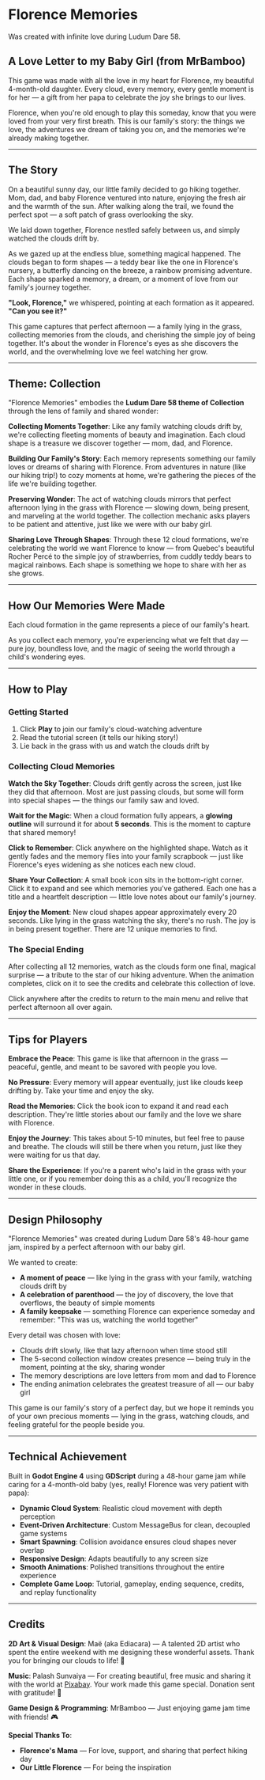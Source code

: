 # Florence Memories

Was created with infinite love during Ludum Dare 58.

## A Love Letter to my Baby Girl (from MrBamboo)

This game was made with all the love in my heart for Florence, my beautiful 4-month-old daughter. Every cloud, every memory, every gentle moment is for her — a gift from her papa to celebrate the joy she brings to our lives.

Florence, when you're old enough to play this someday, know that you were loved from your very first breath. This is our family's story: the things we love, the adventures we dream of taking you on, and the memories we're already making together.

---

## The Story

On a beautiful sunny day, our little family decided to go hiking together. Mom, dad, and baby Florence ventured into nature, enjoying the fresh air and the warmth of the sun. After walking along the trail, we found the perfect spot — a soft patch of grass overlooking the sky.

We laid down together, Florence nestled safely between us, and simply watched the clouds drift by.

As we gazed up at the endless blue, something magical happened. The clouds began to form shapes — a teddy bear like the one in Florence's nursery, a butterfly dancing on the breeze, a rainbow promising adventure. Each shape sparked a memory, a dream, or a moment of love from our family's journey together.

**"Look, Florence,"** we whispered, pointing at each formation as it appeared. **"Can you see it?"**

This game captures that perfect afternoon — a family lying in the grass, collecting memories from the clouds, and cherishing the simple joy of being together. It's about the wonder in Florence's eyes as she discovers the world, and the overwhelming love we feel watching her grow.

---

## Theme: Collection

"Florence Memories" embodies the **Ludum Dare 58 theme of Collection** through the lens of family and shared wonder:

**Collecting Moments Together**: Like any family watching clouds drift by, we're collecting fleeting moments of beauty and imagination. Each cloud shape is a treasure we discover together — mom, dad, and Florence.

**Building Our Family's Story**: Each memory represents something our family loves or dreams of sharing with Florence. From adventures in nature (like our hiking trip!) to cozy moments at home, we're gathering the pieces of the life we're building together.

**Preserving Wonder**: The act of watching clouds mirrors that perfect afternoon lying in the grass with Florence — slowing down, being present, and marveling at the world together. The collection mechanic asks players to be patient and attentive, just like we were with our baby girl.

**Sharing Love Through Shapes**: Through these 12 cloud formations, we're celebrating the world we want Florence to know — from Quebec's beautiful Rocher Percé to the simple joy of strawberries, from cuddly teddy bears to magical rainbows. Each shape is something we hope to share with her as she grows.

---

## How Our Memories Were Made

Each cloud formation in the game represents a piece of our family's heart.

As you collect each memory, you're experiencing what we felt that day — pure joy, boundless love, and the magic of seeing the world through a child's wondering eyes.

---

## How to Play

### Getting Started
1. Click **Play** to join our family's cloud-watching adventure
2. Read the tutorial screen (it tells our hiking story!)
3. Lie back in the grass with us and watch the clouds drift by

### Collecting Cloud Memories

**Watch the Sky Together**: Clouds drift gently across the screen, just like they did that afternoon. Most are just passing clouds, but some will form into special shapes — the things our family saw and loved.

**Wait for the Magic**: When a cloud formation fully appears, a **glowing outline** will surround it for about **5 seconds**. This is the moment to capture that shared memory!

**Click to Remember**: Click anywhere on the highlighted shape. Watch as it gently fades and the memory flies into your family scrapbook — just like Florence's eyes widening as she notices each new cloud.

**Share Your Collection**: A small book icon sits in the bottom-right corner. Click it to expand and see which memories you've gathered. Each one has a title and a heartfelt description — little love notes about our family's journey.

**Enjoy the Moment**: New cloud shapes appear approximately every 20 seconds. Like lying in the grass watching the sky, there's no rush. The joy is in being present together. There are 12 unique memories to find.

### The Special Ending

After collecting all 12 memories, watch as the clouds form one final, magical surprise — a tribute to the star of our hiking adventure. When the animation completes, click on it to see the credits and celebrate this collection of love.

Click anywhere after the credits to return to the main menu and relive that perfect afternoon all over again.

---

## Tips for Players

**Embrace the Peace**: This game is like that afternoon in the grass — peaceful, gentle, and meant to be savored with people you love.

**No Pressure**: Every memory will appear eventually, just like clouds keep drifting by. Take your time and enjoy the sky.

**Read the Memories**: Click the book icon to expand it and read each description. They're little stories about our family and the love we share with Florence.

**Enjoy the Journey**: This takes about 5-10 minutes, but feel free to pause and breathe. The clouds will still be there when you return, just like they were waiting for us that day.

**Share the Experience**: If you're a parent who's laid in the grass with your little one, or if you remember doing this as a child, you'll recognize the wonder in these clouds.

---

## Design Philosophy

"Florence Memories" was created during Ludum Dare 58's 48-hour game jam, inspired by a perfect afternoon with our baby girl.

We wanted to create:
- **A moment of peace** — like lying in the grass with your family, watching clouds drift by
- **A celebration of parenthood** — the joy of discovery, the love that overflows, the beauty of simple moments
- **A family keepsake** — something Florence can experience someday and remember: "This was us, watching the world together"

Every detail was chosen with love:
- Clouds drift slowly, like that lazy afternoon when time stood still
- The 5-second collection window creates presence — being truly in the moment, pointing at the sky, sharing wonder
- The memory descriptions are love letters from mom and dad to Florence
- The ending animation celebrates the greatest treasure of all — our baby girl

This game is our family's story of a perfect day, but we hope it reminds you of your own precious moments — lying in the grass, watching clouds, and feeling grateful for the people beside you.

---

## Technical Achievement

Built in **Godot Engine 4** using **GDScript** during a 48-hour game jam while caring for a 4-month-old baby (yes, really! Florence was very patient with papa):

- **Dynamic Cloud System**: Realistic cloud movement with depth perception
- **Event-Driven Architecture**: Custom MessageBus for clean, decoupled game systems
- **Smart Spawning**: Collision avoidance ensures cloud shapes never overlap
- **Responsive Design**: Adapts beautifully to any screen size
- **Smooth Animations**: Polished transitions throughout the entire experience
- **Complete Game Loop**: Tutorial, gameplay, ending sequence, credits, and replay functionality

---

## Credits

**2D Art & Visual Design**: Maë (aka Ediacara) — A talented 2D artist who spent the entire weekend with me designing these wonderful assets. Thank you for bringing our clouds to life! 🎨

**Music**: Palash Sunvaiya — For creating beautiful, free music and sharing it with the world at [Pixabay](https://pixabay.com/users/p4lash-24520502/). Your work made this game special. Donation sent with gratitude! 🎵

**Game Design & Programming**: MrBamboo — Just enjoying game jam time with friends! 🎮

**Special Thanks To**:
- **Florence's Mama** — For love, support, and sharing that perfect hiking day
- **Our Little Florence** — For being the inspiration 